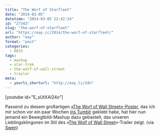 ```yaml
---
title: "The Worf of Starfleet"
date: "2014-03-05"
datetime: "2014-03-05 22:42:24"
id: "27343"
slug: "the-worf-of-starfleet"
url: "https://eay.cc/2014/the-worf-of-starfleet/"
author: "eay"
format: "post"
categories:
  - 0815
tags:
  - mashup
  - star-trek
  - the-wolf-of-wall-street
  - trailer
meta:
  - yourls_shorturl: "http://eay.li/2dn"
---
```


\[youtube id="E\_sUtXAl24o"\]

Passend zu diesem großartigen [»The Worf of Wall Street«-Poster](http://swen.antville.org/stories/2185579/), das ich mir schon vor ein paar Wochen [ins Tumblr](http://eay.tumblr.com/post/72582605133) geklebt habe, hat hier nun jemand ein Bewegtbild-Mashup dazu gebastelt, das unseren Lieblingsklingonen im Stil des »[The Wolf of Wall Street](//eay.cc/2014/review-rundumschlag-19-oscars-2014-best-picture-edition/#thewolfofwallstreet)«-Trailer zeigt. (via [Swen](http://swen.antville.org/stories/2190913/))
